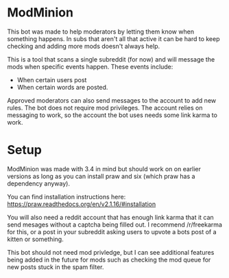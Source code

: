 ModMinion
=========

This bot was made to help moderators by letting them know when something happens. In subs that aren't all that active it can be hard to keep checking and adding more mods doesn't always help.

This is a tool that scans a single subreddit (for now) and will message the mods when specific events happen. These events include: 
- When certain users post 
- When certain words are posted. 

Approved moderators can also send messages to the account to add new rules. The bot does not require mod privileges. The account relies on messaging to work, so the account the bot uses needs some link karma to work.

Setup
=========

ModMinion was made with 3.4 in mind but should work on on earlier versions as long as you can install praw and six (which praw has a dependency anyway). 

You can find installation instructions here: https://praw.readthedocs.org/en/v2.1.16/#installation

You will also need a reddit account that has enough link karma that it can send mesages without a captcha being filled out. I recommend /r/freekarma for this, or a post in your subreddit asking users to upvote a bots post of a kitten or something.

This bot should not need mod privledge, but I can see additional features being added in the future for mods such as checking the mod queue for new posts stuck in the spam filter.
